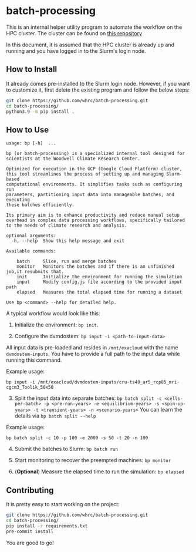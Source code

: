 # batch-processing

This is an internal helper utility program to automate the workflow on the HPC cluster.
The cluster can be found on [this repository](https://github.com/whrc/GCP-Slurm-Arctic/)

In this document, it is assumed that the HPC cluster is already up and running and you have logged in to the Slurm's login node.

## How to Install

It already comes pre-installed to the Slurm login node.
However, if you want to customize it, first delete the existing program and follow the below steps:

```bash
git clone https://github.com/whrc/batch-processing.git
cd batch-processing/
python3.9 -m pip install .
```

## How to Use

```
usage: bp [-h]  ...

bp (or batch-processing) is a specialized internal tool designed for
scientists at the Woodwell Climate Research Center.

Optimized for execution in the GCP (Google Cloud Platform) cluster,
this tool streamlines the process of setting up and managing Slurm-based
computational environments. It simplifies tasks such as configuring run
parameters, partitioning input data into manageable batches, and executing
these batches efficiently.

Its primary aim is to enhance productivity and reduce manual setup
overhead in complex data processing workflows, specifically tailored
to the needs of climate research and analysis.

optional arguments:
  -h, --help  Show this help message and exit

Available commands:

    batch     Slice, run and merge batches
    monitor   Monitors the batches and if there is an unfinished job,it resubmits that.
    init      Initialize the environment for running the simulation
    input     Modify config.js file according to the provided input path
    elapsed   Measures the total elapsed time for running a dataset

Use bp <command> --help for detailed help.
```

A typical workflow would look like this:

1) Initialize the environment: `bp init`.

2) Configure the dvmdostem: `bp input -i <path-to-input-data>`

All input data is pre-loaded and resides in `/mnt/exacloud` with the name `dvmdostem-inputs`.
You have to provide a full path to the input data while running this command.

Example usage:

`bp input -i /mnt/exacloud/dvmdostem-inputs/cru-ts40_ar5_rcp85_mri-cgcm3_Toolik_50x50`

3) Split the input data into separate batches: `bp batch split -c <cells-per-batch> -p <pre-run-years> -e <equilibrium-years> -s <spin-up-years> -t <transient-years> -n <scenario-years>`
You can learn the details via `bp batch split --help`

Example usage:

`bp batch split -c 10 -p 100 -e 2000 -s 50 -t 20 -n 100`

4) Submit the batches to Slurm: `bp batch run`

5) Start monitoring to recover the preempted machines: `bp monitor`

6) (**Optional**) Measure the elapsed time to run the simulation: `bp elapsed`


## Contributing

It is pretty easy to start working on the project:

```bash
git clone https://github.com/whrc/batch-processing.git
cd batch-processing/
pip install -r requirements.txt
pre-commit install
```

You are good to go!
